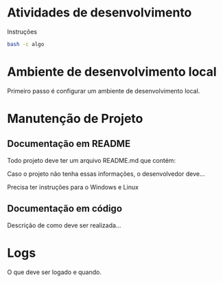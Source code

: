 # Atividades de desenvolvimento

Instruções

```bash
bash -c algo
```

# Ambiente de desenvolvimento local

Primeiro passo é configurar um ambiente de desenvolvimento local.

# Manutenção de Projeto

## Documentação em README

Todo projeto deve ter um arquivo README.md que contém:


Caso o projeto não tenha essas informações, o desenvolvedor deve...

Precisa ter instruções para o Windows e Linux

## Documentação em código

Descrição de como deve ser realizada...

# Logs

O que deve ser logado e quando.
